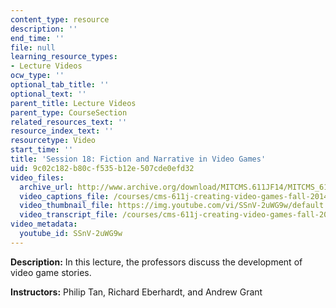 ```yaml
---
content_type: resource
description: ''
end_time: ''
file: null
learning_resource_types:
- Lecture Videos
ocw_type: ''
optional_tab_title: ''
optional_text: ''
parent_title: Lecture Videos
parent_type: CourseSection
related_resources_text: ''
resource_index_text: ''
resourcetype: Video
start_time: ''
title: 'Session 18: Fiction and Narrative in Video Games'
uid: 9c02c182-b80c-f535-b12e-507cde0efd32
video_files:
  archive_url: http://www.archive.org/download/MITCMS.611JF14/MITCMS_611JF14_lec18_300k.mp4
  video_captions_file: /courses/cms-611j-creating-video-games-fall-2014/687f32e0c9b456a79d363972a6f98e97_SSnV-2uWG9w.vtt
  video_thumbnail_file: https://img.youtube.com/vi/SSnV-2uWG9w/default.jpg
  video_transcript_file: /courses/cms-611j-creating-video-games-fall-2014/0471dae99aad7621a8663b1a36aef184_SSnV-2uWG9w.pdf
video_metadata:
  youtube_id: SSnV-2uWG9w
---
```


**Description:** In this lecture, the professors discuss the development of video game stories.

**Instructors:** Philip Tan, Richard Eberhardt, and Andrew Grant

